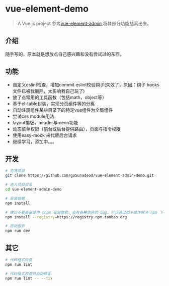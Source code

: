 # vue-element-demo

> A Vue.js project
> 参考[vue-element-admin](https://github.com/PanJiaChen/vue-element-admin),将其部分功能抽离出来。

## 介绍

随手写的，原本就是想放点自己感兴趣和没有尝试过的东西。

## 功能

- 自定义eslint检查，增加commit eslint校验钩子(失效了，原因：钩子 hooks文件已被我删除，太影响我自己玩了)
- 放了点常用的工具函数（包括math，object等）
- 基于el-table封装，实现分页组件等的分离
- 自动注册组件某些目录下的特定vue组件为全局组件
- 尝试css module用法
- layout排版，header与menu功能
- 动态菜单权限（前台或后台提供路由），页面与指令权限
- 使用easy-mock 来代替后台请求
- 继续学习，添加中。。。

## 开发

```bash
# 克隆项目
git clone https://github.com/goSunadeod/vue-element-admin-demo.git

# 进入项目目录
cd vue-element-admin-demo

# 安装依赖
npm install

# 建议不要直接使用 cnpm 安装依赖，会有各种诡异的 bug。可以通过如下操作解决 npm 下载速度慢的问题
npm install --registry=https://registry.npm.taobao.org

# 启动服务
npm run dev
```


## 其它

```bash
# 代码格式检查
npm run lint

# 代码格式检查并自动修复
npm run lint -- --fix
```


